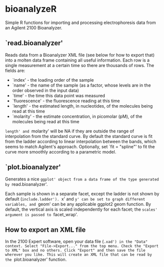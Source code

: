 # bioanalyzeR

Simple R functions for importing and processing electrophoresis data from an Agilent 2100 Bioanalyzer.

## `read.bioanalyzer'
Reads data from a Bioanalyzer XML file (see below for how to export that) into a molten data frame containing all useful information. Each row is a single measurement at a certain time so there are thousands of rows. The fields are:

* `index' - the loading order of the sample
* `name' - the name of the sample (as a factor, whose levels are in the order observed in the input data)
* `time' - the time this data point was measured
* `fluorescence' - the fluorescence reading at this time
* `length' - the estimated length, in nucleotides, of the molecules being read at this time
* `molarity' - the estimate concentration, in picomolar (pM), of the molecules being read at this time

`length' and `molarity' will be NA if they are outside the range of interpolation from the standard curve. By default the standard curve is fit from the ladder according to linear interpolation between the bands, which seems to match Agilent's approach. Optionally, set `fit = "spline"' to fit the curve more smoothly according to a parametric model.

## `plot.bioanalyzer'
Generates a nice `ggplot' object from a data frame of the type generated by `read.bioanalyzer'.

Each sample is shown in a separate facet, except the ladder is not shown by default (`include.ladder'). `x' and `y' can be set to graph different variables, and `geom' can be any applicable ggplot2 geom function. By default, the vertical axis is scaled independently for each facet; the `scales' argument is passed to `facet_wrap'.

## How to export an XML file
In the 2100 Expert software, open your data file (`.xad') in the "Data" context. Select "File->Export..." from the top menu. Check the "Export to XML" box and no others. Click "Export" and then save the file wherever you like. This will create an XML file that can be read by the `plot.bioanalyzer' function.


